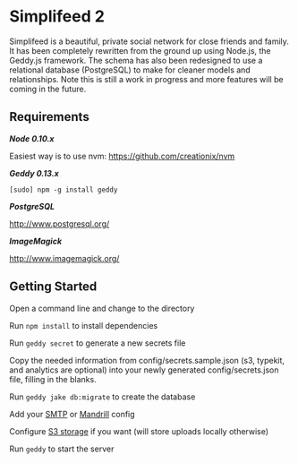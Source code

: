 Simplifeed 2
===========

Simplifeed is a beautiful, private social network for close friends and family. It has been completely rewritten from the ground up using Node.js, the Geddy.js framework. The schema has also been redesigned to use a relational database (PostgreSQL) to make for cleaner models and relationships. Note this is still a work in progress and more features will be coming in the future.


Requirements
------------
***Node 0.10.x***

Easiest way is to use nvm: https://github.com/creationix/nvm

***Geddy 0.13.x***

```
[sudo] npm -g install geddy
```

***PostgreSQL***

http://www.postgresql.org/

***ImageMagick***

http://www.imagemagick.org/


Getting Started
---------------
Open a command line and change to the directory

Run `npm install` to install dependencies

Run `geddy secret` to generate a new secrets file

Copy the needed information from config/secrets.sample.json (s3, typekit, and analytics are optional) into your newly generated config/secrets.json file, filling in the blanks.

Run `geddy jake db:migrate` to create the database

Add your [SMTP](https://github.com/dfmcphee/simplifeed/wiki/SMTP-Configuration) or [Mandrill](https://github.com/dfmcphee/simplifeed/wiki/Mandrill-Configuration) config

Configure [S3 storage](https://github.com/dfmcphee/simplifeed/wiki/S3-Configuration) if you want (will store uploads locally otherwise)

Run `geddy` to start the server
